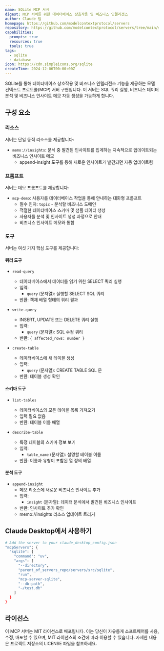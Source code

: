 ```yaml
---
name: SQLite MCP 서버
digest: MCP 서버를 위한 데이터베이스 상호작용 및 비즈니스 인텔리전스
author: Claude 팀
homepage: https://github.com/modelcontextprotocol/servers
repository: https://github.com/modelcontextprotocol/servers/tree/main/src/sqlite
capabilities:
  prompts: true
  resources: true
  tools: true
tags:
  - sqlite
  - database
icon: https://cdn.simpleicons.org/sqlite
createTime: 2024-12-06T00:00:00Z
---
```


SQLite를 통해 데이터베이스 상호작용 및 비즈니스 인텔리전스 기능을 제공하는 모델 컨텍스트 프로토콜(MCP) 서버 구현입니다. 이 서버는 SQL 쿼리 실행, 비즈니스 데이터 분석 및 비즈니스 인사이트 메모 자동 생성을 가능하게 합니다.

## 구성 요소

### 리소스

서버는 단일 동적 리소스를 제공합니다:

- `memo://insights`: 분석 중 발견된 인사이트를 집계하는 지속적으로 업데이트되는 비즈니스 인사이트 메모
  - append-insight 도구를 통해 새로운 인사이트가 발견되면 자동 업데이트됨

### 프롬프트

서버는 데모 프롬프트를 제공합니다:

- `mcp-demo`: 사용자를 데이터베이스 작업을 통해 안내하는 대화형 프롬프트
  - 필수 인자: `topic` - 분석할 비즈니스 도메인
  - 적절한 데이터베이스 스키마 및 샘플 데이터 생성
  - 사용자를 분석 및 인사이트 생성 과정으로 안내
  - 비즈니스 인사이트 메모와 통합

### 도구

서버는 여섯 가지 핵심 도구를 제공합니다:

#### 쿼리 도구

- `read-query`

  - 데이터베이스에서 데이터를 읽기 위한 SELECT 쿼리 실행
  - 입력:
    - `query` (문자열): 실행할 SELECT SQL 쿼리
  - 반환: 객체 배열 형태의 쿼리 결과

- `write-query`

  - INSERT, UPDATE 또는 DELETE 쿼리 실행
  - 입력:
    - `query` (문자열): SQL 수정 쿼리
  - 반환: `{ affected_rows: number }`

- `create-table`
  - 데이터베이스에 새 테이블 생성
  - 입력:
    - `query` (문자열): CREATE TABLE SQL 문
  - 반환: 테이블 생성 확인

#### 스키마 도구

- `list-tables`

  - 데이터베이스의 모든 테이블 목록 가져오기
  - 입력 필요 없음
  - 반환: 테이블 이름 배열

- `describe-table`
  - 특정 테이블의 스키마 정보 보기
  - 입력:
    - `table_name` (문자열): 설명할 테이블 이름
  - 반환: 이름과 유형이 포함된 열 정의 배열

#### 분석 도구

- `append-insight`
  - 메모 리소스에 새로운 비즈니스 인사이트 추가
  - 입력:
    - `insight` (문자열): 데이터 분석에서 발견된 비즈니스 인사이트
  - 반환: 인사이트 추가 확인
  - memo://insights 리소스 업데이트 트리거

## Claude Desktop에서 사용하기

```bash
# Add the server to your claude_desktop_config.json
"mcpServers": {
  "sqlite": {
    "command": "uv",
    "args": [
      "--directory",
      "parent_of_servers_repo/servers/src/sqlite",
      "run",
      "mcp-server-sqlite",
      "--db-path",
      "~/test.db"
    ]
  }
}
```

## 라이선스

이 MCP 서버는 MIT 라이선스로 배포됩니다. 이는 당신이 자유롭게 소프트웨어를 사용, 수정, 배포할 수 있으며, MIT 라이선스의 조건에 따라 이용할 수 있습니다. 자세한 내용은 프로젝트 저장소의 LICENSE 파일을 참조하세요.
